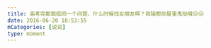 ```yaml
---
title: 高考完都面临同一个问题，什么时候找女朋友啊？我碰都你屋里鬼哒哦😒😒
date: 2016-06-20 18:53:55
mCategories: [说说]
type: moment
---
```


